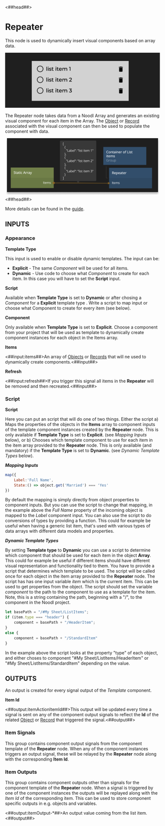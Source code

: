 <##head##>
# Repeater
This node is used to dynamically insert visual components based on <span class="ndl-data">array</span> data.

![](./repeater_visual.png ':class=img-size-l')

The <span class="ndl-node">Repeater</span> node takes data from a Noodl <span class="ndl-data">Array</span> and generates an existing visual component for each item in the <span class="ndl-data">Array</span>. The [Object](/nodes/data/object/object/) or [Record](/nodes/data/cloud-data/record/) associated with the visual component can then be used to populate the component with data.

![](./repeater_node.png ':class=img-size-l')
<##head##>

More details can be found in the [guide](/guides/for-each.md).


## INPUTS

### Appearance

**Template Type**

This input is used to enable or disable dynamic templates. The input can be:

- **Explicit** - The same _Component_ will be used for all items.
- **Dynamic** - Use code to choose what _Component_ to create for each item. In this case you will have to set the **Script** input.

**Script**

Available when **Template Type** is set to **Dynamic** or after chosing a _Component_ for a **Explicit** template type . Write a script to map input or choose what Component to create for every item (see below).

**Component**

Only available when **Template Type** is set to **Explicit**. Choose a component from your project that will be used as template to dynamically create component instances for each object in the Items array.

**Items**

<##input:items##>An array of [Objects](/nodes/data/object/object/) or [Records](/nodes/data/cloud-data/record/) that will ne used to dynamically create components.<##input##>

**Refresh**

<##input:refresh##>If you trigger this signal all items in the **Repeater** will be removed and then recreated.<##input##>

### Script

**Script**

Here you can put an script that will do one of two things. Either the script
a) Maps the properties of the objects in the **Items** array to component inputs of the template component instances created by the **Repeater** node. This is only available if **Template Type** is set to **Explicit**. (see _Mapping Inputs_ below), or b) Chooses which template component to use for each item in the item array provided to the **Repeater** node. This is only available (and mandatory) if the **Template Type** is set to **Dynamic**. (see _Dynamic Template Types_ below).

***Mapping Inputs***

```javascript
map({
	Label:'Full Name',
	State:() => object.get('Married') === 'Yes'
})
```

By default the mapping is simply directly from object properties to component inputs. But you can use the script to change that mapping, in the example above the *Full Name* property of the incoming object is mapped to the *Label* component input. You can also use the script to do conversions of types by providing a function.
This could for example be useful when having a generic list item, that's used with various types of data arrays with different data models and properties.

***Dynamic Template Types***

By setting **Template type** to **Dynamic** you can use a script to determine which component that should be used for each item in the object **Array**. This could for example be useful if different items should have different visual representation and functionality tied to them.
You have to provide a script that determines which template to be used. The script will be called once for each object in the item array provided to the **Repeater** node. The script has has one input variable _item_ which is the current item. This can be used to get properties from the object. The script should set the variable _component_ to the path to the component to use as a template for the item. Note, this is a string containing the path, beginning with a "/", to the component in the Noodl project.

```javascript
let basePath = "/#My Sheet/ListItems";
if (item.type === "header") {
	component = basePath + "/HeaderItem";
}
else {
	component = basePath + "/StandardItem"
}
```

In the example above the script looks at the property "type" of each object, and either choses to component "#My Sheet/ListItems/HeaderItem" or "#My Sheet/ListItems/StandardItem" depending on the value.

## OUTPUTS

An output is created for every signal output of the _Template_ component.

**Item Id**

<##output:itemActionItemId##>This output will be updated every time a signal is sent on any of the component output signals to reflect the **Id** of the related [Object](/nodes/data/object/object/) or [Record](/nodes/data/cloud-data/record/) that triggered the signal.<##output##>

### Item Signals

This group contains component output signals from the component template of the **Repeater** node. When any of the component instances triggers an output signal, these will be relayed by the **Repeater** node along with the corresponding **Item Id**.

<span style="display:none"><##output:itemOutputSignal-*##>An output signal coming from the list item.<##output##></span>

### Item Outputs
This group comtains component outputs other than signals for the component template of the **Repeater** node. When a signal is triggered by one of the component instances the outputs will be replayed along with the *Item Id* of the corresponding item. This can be used to store component specific outputs in e.g. objects and variables.

<##output:itemOutput-*##>An output value coming from the list item.<##output##>
